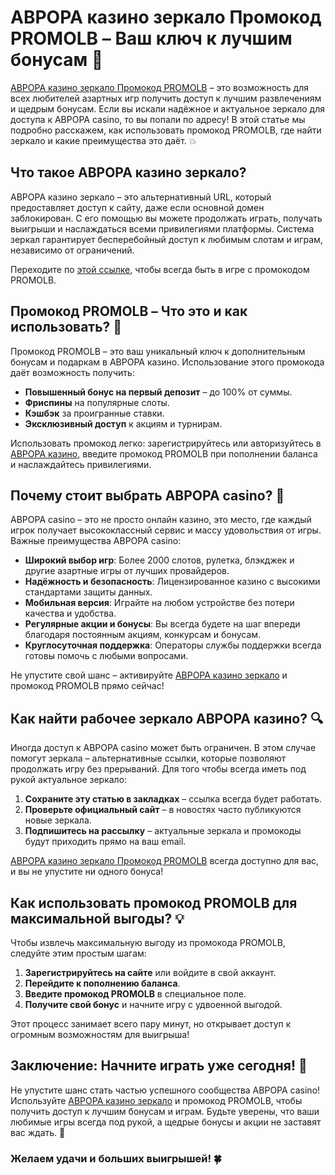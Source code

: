# АВРОРА казино зеркало Промокод PROMOLB – Ваш ключ к лучшим бонусам 🎰

[АВРОРА казино зеркало Промокод PROMOLB](https://10trafic-stat2.com/click/668546566bcc6313411604c7/6766/15114/subaccount?promocode=PROMOLB) – это возможность для всех любителей азартных игр получить доступ к лучшим развлечениям и щедрым бонусам. Если вы искали надёжное и актуальное зеркало для доступа к АВРОРА casino, то вы попали по адресу! В этой статье мы подробно расскажем, как использовать промокод PROMOLB, где найти зеркало и какие преимущества это даёт. 💥

## Что такое АВРОРА казино зеркало?

АВРОРА казино зеркало – это альтернативный URL, который предоставляет доступ к сайту, даже если основной домен заблокирован. С его помощью вы можете продолжать играть, получать выигрыши и наслаждаться всеми привилегиями платформы. Система зеркал гарантирует бесперебойный доступ к любимым слотам и играм, независимо от ограничений.

Переходите по [этой ссылке](https://10trafic-stat2.com/click/668546566bcc6313411604c7/6766/15114/subaccount?promocode=PROMOLB), чтобы всегда быть в игре с промокодом PROMOLB.

## Промокод PROMOLB – Что это и как использовать? 🎁

Промокод PROMOLB – это ваш уникальный ключ к дополнительным бонусам и подаркам в АВРОРА казино. Использование этого промокода даёт возможность получить:

- **Повышенный бонус на первый депозит** – до 100% от суммы.
- **Фриспины** на популярные слоты.
- **Кэшбэк** за проигранные ставки.
- **Эксклюзивный доступ** к акциям и турнирам.

Использовать промокод легко: зарегистрируйтесь или авторизуйтесь в [АВРОРА казино](https://10trafic-stat2.com/click/668546566bcc6313411604c7/6766/15114/subaccount?promocode=PROMOLB), введите промокод PROMOLB при пополнении баланса и наслаждайтесь привилегиями.

## Почему стоит выбрать АВРОРА casino? 🎰

АВРОРА casino – это не просто онлайн казино, это место, где каждый игрок получает высококлассный сервис и массу удовольствия от игры. Важные преимущества АВРОРА casino:

- **Широкий выбор игр**: Более 2000 слотов, рулетка, блэкджек и другие азартные игры от лучших провайдеров.
- **Надёжность и безопасность**: Лицензированное казино с высокими стандартами защиты данных.
- **Мобильная версия**: Играйте на любом устройстве без потери качества и удобства.
- **Регулярные акции и бонусы**: Вы всегда будете на шаг впереди благодаря постоянным акциям, конкурсам и бонусам.
- **Круглосуточная поддержка**: Операторы службы поддержки всегда готовы помочь с любыми вопросами.

Не упустите свой шанс – активируйте [АВРОРА казино зеркало](https://10trafic-stat2.com/click/668546566bcc6313411604c7/6766/15114/subaccount?promocode=PROMOLB) и промокод PROMOLB прямо сейчас!

## Как найти рабочее зеркало АВРОРА казино? 🔍

Иногда доступ к АВРОРА casino может быть ограничен. В этом случае помогут зеркала – альтернативные ссылки, которые позволяют продолжать игру без прерываний. Для того чтобы всегда иметь под рукой актуальное зеркало:

1. **Сохраните эту статью в закладках** – ссылка всегда будет работать.
2. **Проверьте официальный сайт** – в новостях часто публикуются новые зеркала.
3. **Подпишитесь на рассылку** – актуальные зеркала и промокоды будут приходить прямо на ваш email.

[АВРОРА казино зеркало Промокод PROMOLB](https://10trafic-stat2.com/click/668546566bcc6313411604c7/6766/15114/subaccount?promocode=PROMOLB) всегда доступно для вас, и вы не упустите ни одного бонуса!

## Как использовать промокод PROMOLB для максимальной выгоды? 💡

Чтобы извлечь максимальную выгоду из промокода PROMOLB, следуйте этим простым шагам:

1. **Зарегистрируйтесь на сайте** или войдите в свой аккаунт.
2. **Перейдите к пополнению баланса**.
3. **Введите промокод PROMOLB** в специальное поле.
4. **Получите свой бонус** и начните игру с удвоенной выгодой.

Этот процесс занимает всего пару минут, но открывает доступ к огромным возможностям для выигрыша!

## Заключение: Начните играть уже сегодня! 🎉

Не упустите шанс стать частью успешного сообщества АВРОРА casino! Используйте [АВРОРА казино зеркало](https://10trafic-stat2.com/click/668546566bcc6313411604c7/6766/15114/subaccount?promocode=PROMOLB) и промокод PROMOLB, чтобы получить доступ к лучшим бонусам и играм. Будьте уверены, что ваши любимые игры всегда под рукой, а щедрые бонусы и акции не заставят вас ждать. 🎁

### Желаем удачи и больших выигрышей! 🍀
